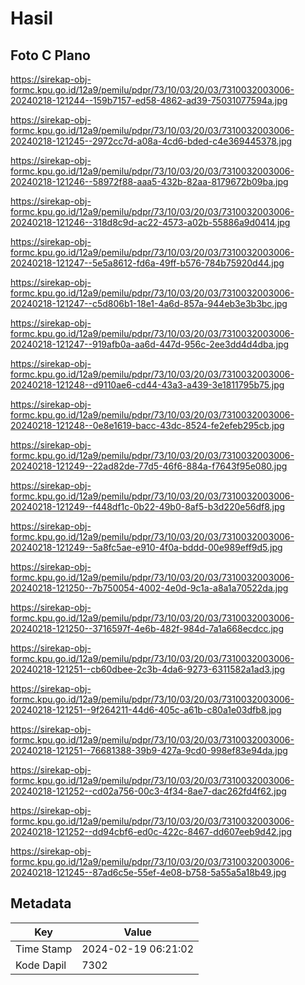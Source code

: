 # Hasil

## Foto C Plano

https://sirekap-obj-formc.kpu.go.id/12a9/pemilu/pdpr/73/10/03/20/03/7310032003006-20240218-121244--159b7157-ed58-4862-ad39-75031077594a.jpg

https://sirekap-obj-formc.kpu.go.id/12a9/pemilu/pdpr/73/10/03/20/03/7310032003006-20240218-121245--2972cc7d-a08a-4cd6-bded-c4e369445378.jpg

https://sirekap-obj-formc.kpu.go.id/12a9/pemilu/pdpr/73/10/03/20/03/7310032003006-20240218-121246--58972f88-aaa5-432b-82aa-8179672b09ba.jpg

https://sirekap-obj-formc.kpu.go.id/12a9/pemilu/pdpr/73/10/03/20/03/7310032003006-20240218-121246--318d8c9d-ac22-4573-a02b-55886a9d0414.jpg

https://sirekap-obj-formc.kpu.go.id/12a9/pemilu/pdpr/73/10/03/20/03/7310032003006-20240218-121247--5e5a8612-fd6a-49ff-b576-784b75920d44.jpg

https://sirekap-obj-formc.kpu.go.id/12a9/pemilu/pdpr/73/10/03/20/03/7310032003006-20240218-121247--c5d806b1-18e1-4a6d-857a-944eb3e3b3bc.jpg

https://sirekap-obj-formc.kpu.go.id/12a9/pemilu/pdpr/73/10/03/20/03/7310032003006-20240218-121247--919afb0a-aa6d-447d-956c-2ee3dd4d4dba.jpg

https://sirekap-obj-formc.kpu.go.id/12a9/pemilu/pdpr/73/10/03/20/03/7310032003006-20240218-121248--d9110ae6-cd44-43a3-a439-3e1811795b75.jpg

https://sirekap-obj-formc.kpu.go.id/12a9/pemilu/pdpr/73/10/03/20/03/7310032003006-20240218-121248--0e8e1619-bacc-43dc-8524-fe2efeb295cb.jpg

https://sirekap-obj-formc.kpu.go.id/12a9/pemilu/pdpr/73/10/03/20/03/7310032003006-20240218-121249--22ad82de-77d5-46f6-884a-f7643f95e080.jpg

https://sirekap-obj-formc.kpu.go.id/12a9/pemilu/pdpr/73/10/03/20/03/7310032003006-20240218-121249--f448df1c-0b22-49b0-8af5-b3d220e56df8.jpg

https://sirekap-obj-formc.kpu.go.id/12a9/pemilu/pdpr/73/10/03/20/03/7310032003006-20240218-121249--5a8fc5ae-e910-4f0a-bddd-00e989eff9d5.jpg

https://sirekap-obj-formc.kpu.go.id/12a9/pemilu/pdpr/73/10/03/20/03/7310032003006-20240218-121250--7b750054-4002-4e0d-9c1a-a8a1a70522da.jpg

https://sirekap-obj-formc.kpu.go.id/12a9/pemilu/pdpr/73/10/03/20/03/7310032003006-20240218-121250--3716597f-4e6b-482f-984d-7a1a668ecdcc.jpg

https://sirekap-obj-formc.kpu.go.id/12a9/pemilu/pdpr/73/10/03/20/03/7310032003006-20240218-121251--cb60dbee-2c3b-4da6-9273-6311582a1ad3.jpg

https://sirekap-obj-formc.kpu.go.id/12a9/pemilu/pdpr/73/10/03/20/03/7310032003006-20240218-121251--9f264211-44d6-405c-a61b-c80a1e03dfb8.jpg

https://sirekap-obj-formc.kpu.go.id/12a9/pemilu/pdpr/73/10/03/20/03/7310032003006-20240218-121251--76681388-39b9-427a-9cd0-998ef83e94da.jpg

https://sirekap-obj-formc.kpu.go.id/12a9/pemilu/pdpr/73/10/03/20/03/7310032003006-20240218-121252--cd02a756-00c3-4f34-8ae7-dac262fd4f62.jpg

https://sirekap-obj-formc.kpu.go.id/12a9/pemilu/pdpr/73/10/03/20/03/7310032003006-20240218-121252--dd94cbf6-ed0c-422c-8467-dd607eeb9d42.jpg

https://sirekap-obj-formc.kpu.go.id/12a9/pemilu/pdpr/73/10/03/20/03/7310032003006-20240218-121245--87ad6c5e-55ef-4e08-b758-5a55a5a18b49.jpg


## Metadata

| Key        | Value               |
| ---------- | ------------------- |
| Time Stamp | 2024-02-19 06:21:02 |
| Kode Dapil | 7302                |



